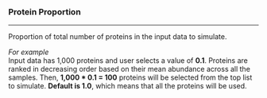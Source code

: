 <h3>Protein Proportion</h3>
<hr>
Proportion of total number of proteins in the input data to simulate. <br>

<i>For example</i><br>
Input data has 1,000 proteins and user selects a value of <b>0.1</b>. Proteins 
are ranked in decreasing order based on their mean abundance across all the 
samples. Then, <b>1,000 * 0.1 = 100</b> proteins will be selected from the top
list to simulate. <b>Default is 1.0</b>, which means that all the proteins will 
be used.